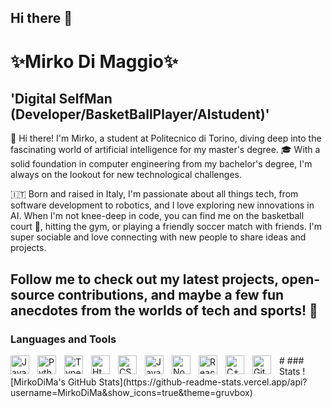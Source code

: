 ## Hi there 👋
# ✨Mirko Di Maggio✨
## 'Digital SelfMan (Developer/BasketBallPlayer/AIstudent)'
👋 Hi there! I'm Mirko, a student at Politecnico di Torino, diving deep into the fascinating world of artificial intelligence for my master's degree. 🎓 With a solid foundation in computer engineering from my bachelor's degree, I'm always on the lookout for new technological challenges.

🇮🇹 Born and raised in Italy, I'm passionate about all things tech, from software development to robotics, and I love exploring new innovations in AI. When I'm not knee-deep in code, you can find me on the basketball court 🏀, hitting the gym, or playing a friendly soccer match with friends. I'm super sociable and love connecting with new people to share ideas and projects.

Follow me to check out my latest projects, open-source contributions, and maybe a few fun anecdotes from the worlds of tech and sports! 🚀
---
### Languages and Tools
<img align="left" alt="Java" width="30px" style="padding-right: 10px;" src="https://cdn.jsdelivr.net/gh/devicons/devicon/icons/java/java-original.svg"/>
<img align="left" alt="Python" width="30px" style="padding-right: 10px;" src="https://cdn.jsdelivr.net/gh/devicons/devicon/icons/python/python-plain.svg"/>
<img align="left" alt="TypeScript" width="30px" style="padding-right: 10px;" src="https://cdn.jsdelivr.net/gh/devicons/devicon/icons/typescript/typescript-plain.svg"/>
<img align="left" alt="Html" width="30px" style="padding-right: 10px;" src="https://cdn.jsdelivr.net/gh/devicons/devicon/icons/html5/html5-plain.svg"/>
<img align="left" alt="CSS" width="30px" style="padding-right: 10px;" src="https://cdn.jsdelivr.net/gh/devicons/devicon/icons/css3/css3-plain.svg"/>
<img align="left" alt="JavaScript" width="30px" style="padding-right: 10px;" src="https://cdn.jsdelivr.net/gh/devicons/devicon/icons/javascript/javascript-plain.svg"/>
<img align="left" alt="Node" width="30px" style="padding-right: 10px;" src="https://cdn.jsdelivr.net/gh/devicons/devicon/icons/nodejs/nodejs-original.svg"/>
<img align="left" alt="React" width="30px" style="padding-right: 10px;" src="https://cdn.jsdelivr.net/gh/devicons/devicon/icons/react/react-original.svg"/>
<img align="left" alt="C++" width="30px" style="padding-right: 10px;" src="https://cdn.jsdelivr.net/gh/devicons/devicon/icons/cplusplus/cplusplus-line.svg"/>
<img align="left" alt="Git" width="30px" style="padding-right: 10px;" src="https://cdn.jsdelivr.net/gh/devicons/devicon/icons/github/github-original.svg"/>
#
### Stats
![MirkoDiMa's GitHub Stats](https://github-readme-stats.vercel.app/api?username=MirkoDiMa&show_icons=true&theme=gruvbox)

